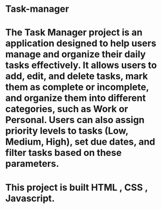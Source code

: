 # Task-manager

# The Task Manager project is an application designed to help users manage and organize their daily tasks effectively. It allows users to add, edit, and delete tasks, mark them as complete or incomplete, and organize them into different categories, such as Work or Personal. Users can also assign priority levels to tasks (Low, Medium, High), set due dates, and filter tasks based on these parameters.

# This project is built HTML , CSS , Javascript.
